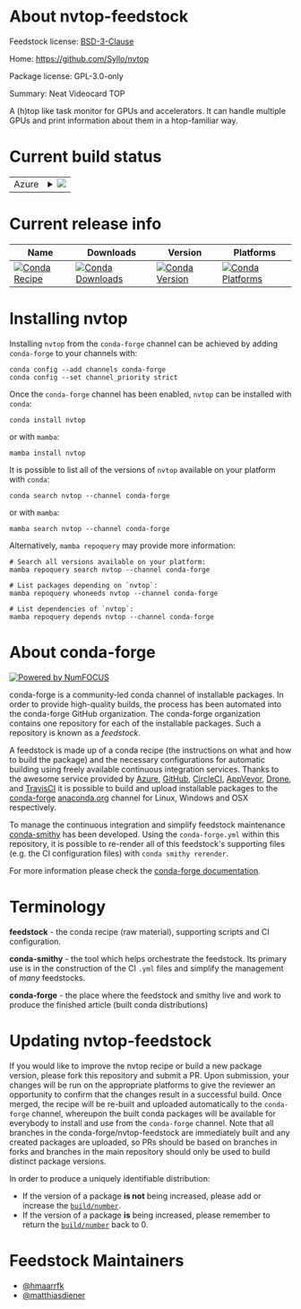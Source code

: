 About nvtop-feedstock
=====================

Feedstock license: [BSD-3-Clause](https://github.com/conda-forge/nvtop-feedstock/blob/main/LICENSE.txt)

Home: https://github.com/Syllo/nvtop

Package license: GPL-3.0-only

Summary: Neat Videocard TOP

A (h)top like task monitor for GPUs and accelerators. It can handle
multiple GPUs and print information about them in a htop-familiar way.


Current build status
====================


<table>
    
  <tr>
    <td>Azure</td>
    <td>
      <details>
        <summary>
          <a href="https://dev.azure.com/conda-forge/feedstock-builds/_build/latest?definitionId=16489&branchName=main">
            <img src="https://dev.azure.com/conda-forge/feedstock-builds/_apis/build/status/nvtop-feedstock?branchName=main">
          </a>
        </summary>
        <table>
          <thead><tr><th>Variant</th><th>Status</th></tr></thead>
          <tbody><tr>
              <td>linux_64</td>
              <td>
                <a href="https://dev.azure.com/conda-forge/feedstock-builds/_build/latest?definitionId=16489&branchName=main">
                  <img src="https://dev.azure.com/conda-forge/feedstock-builds/_apis/build/status/nvtop-feedstock?branchName=main&jobName=linux&configuration=linux%20linux_64_" alt="variant">
                </a>
              </td>
            </tr><tr>
              <td>linux_aarch64</td>
              <td>
                <a href="https://dev.azure.com/conda-forge/feedstock-builds/_build/latest?definitionId=16489&branchName=main">
                  <img src="https://dev.azure.com/conda-forge/feedstock-builds/_apis/build/status/nvtop-feedstock?branchName=main&jobName=linux&configuration=linux%20linux_aarch64_" alt="variant">
                </a>
              </td>
            </tr><tr>
              <td>linux_ppc64le</td>
              <td>
                <a href="https://dev.azure.com/conda-forge/feedstock-builds/_build/latest?definitionId=16489&branchName=main">
                  <img src="https://dev.azure.com/conda-forge/feedstock-builds/_apis/build/status/nvtop-feedstock?branchName=main&jobName=linux&configuration=linux%20linux_ppc64le_" alt="variant">
                </a>
              </td>
            </tr><tr>
              <td>osx_64</td>
              <td>
                <a href="https://dev.azure.com/conda-forge/feedstock-builds/_build/latest?definitionId=16489&branchName=main">
                  <img src="https://dev.azure.com/conda-forge/feedstock-builds/_apis/build/status/nvtop-feedstock?branchName=main&jobName=osx&configuration=osx%20osx_64_" alt="variant">
                </a>
              </td>
            </tr><tr>
              <td>osx_arm64</td>
              <td>
                <a href="https://dev.azure.com/conda-forge/feedstock-builds/_build/latest?definitionId=16489&branchName=main">
                  <img src="https://dev.azure.com/conda-forge/feedstock-builds/_apis/build/status/nvtop-feedstock?branchName=main&jobName=osx&configuration=osx%20osx_arm64_" alt="variant">
                </a>
              </td>
            </tr>
          </tbody>
        </table>
      </details>
    </td>
  </tr>
</table>

Current release info
====================

| Name | Downloads | Version | Platforms |
| --- | --- | --- | --- |
| [![Conda Recipe](https://img.shields.io/badge/recipe-nvtop-green.svg)](https://anaconda.org/conda-forge/nvtop) | [![Conda Downloads](https://img.shields.io/conda/dn/conda-forge/nvtop.svg)](https://anaconda.org/conda-forge/nvtop) | [![Conda Version](https://img.shields.io/conda/vn/conda-forge/nvtop.svg)](https://anaconda.org/conda-forge/nvtop) | [![Conda Platforms](https://img.shields.io/conda/pn/conda-forge/nvtop.svg)](https://anaconda.org/conda-forge/nvtop) |

Installing nvtop
================

Installing `nvtop` from the `conda-forge` channel can be achieved by adding `conda-forge` to your channels with:

```
conda config --add channels conda-forge
conda config --set channel_priority strict
```

Once the `conda-forge` channel has been enabled, `nvtop` can be installed with `conda`:

```
conda install nvtop
```

or with `mamba`:

```
mamba install nvtop
```

It is possible to list all of the versions of `nvtop` available on your platform with `conda`:

```
conda search nvtop --channel conda-forge
```

or with `mamba`:

```
mamba search nvtop --channel conda-forge
```

Alternatively, `mamba repoquery` may provide more information:

```
# Search all versions available on your platform:
mamba repoquery search nvtop --channel conda-forge

# List packages depending on `nvtop`:
mamba repoquery whoneeds nvtop --channel conda-forge

# List dependencies of `nvtop`:
mamba repoquery depends nvtop --channel conda-forge
```


About conda-forge
=================

[![Powered by
NumFOCUS](https://img.shields.io/badge/powered%20by-NumFOCUS-orange.svg?style=flat&colorA=E1523D&colorB=007D8A)](https://numfocus.org)

conda-forge is a community-led conda channel of installable packages.
In order to provide high-quality builds, the process has been automated into the
conda-forge GitHub organization. The conda-forge organization contains one repository
for each of the installable packages. Such a repository is known as a *feedstock*.

A feedstock is made up of a conda recipe (the instructions on what and how to build
the package) and the necessary configurations for automatic building using freely
available continuous integration services. Thanks to the awesome service provided by
[Azure](https://azure.microsoft.com/en-us/services/devops/), [GitHub](https://github.com/),
[CircleCI](https://circleci.com/), [AppVeyor](https://www.appveyor.com/),
[Drone](https://cloud.drone.io/welcome), and [TravisCI](https://travis-ci.com/)
it is possible to build and upload installable packages to the
[conda-forge](https://anaconda.org/conda-forge) [anaconda.org](https://anaconda.org/)
channel for Linux, Windows and OSX respectively.

To manage the continuous integration and simplify feedstock maintenance
[conda-smithy](https://github.com/conda-forge/conda-smithy) has been developed.
Using the ``conda-forge.yml`` within this repository, it is possible to re-render all of
this feedstock's supporting files (e.g. the CI configuration files) with ``conda smithy rerender``.

For more information please check the [conda-forge documentation](https://conda-forge.org/docs/).

Terminology
===========

**feedstock** - the conda recipe (raw material), supporting scripts and CI configuration.

**conda-smithy** - the tool which helps orchestrate the feedstock.
                   Its primary use is in the construction of the CI ``.yml`` files
                   and simplify the management of *many* feedstocks.

**conda-forge** - the place where the feedstock and smithy live and work to
                  produce the finished article (built conda distributions)


Updating nvtop-feedstock
========================

If you would like to improve the nvtop recipe or build a new
package version, please fork this repository and submit a PR. Upon submission,
your changes will be run on the appropriate platforms to give the reviewer an
opportunity to confirm that the changes result in a successful build. Once
merged, the recipe will be re-built and uploaded automatically to the
`conda-forge` channel, whereupon the built conda packages will be available for
everybody to install and use from the `conda-forge` channel.
Note that all branches in the conda-forge/nvtop-feedstock are
immediately built and any created packages are uploaded, so PRs should be based
on branches in forks and branches in the main repository should only be used to
build distinct package versions.

In order to produce a uniquely identifiable distribution:
 * If the version of a package **is not** being increased, please add or increase
   the [``build/number``](https://docs.conda.io/projects/conda-build/en/latest/resources/define-metadata.html#build-number-and-string).
 * If the version of a package **is** being increased, please remember to return
   the [``build/number``](https://docs.conda.io/projects/conda-build/en/latest/resources/define-metadata.html#build-number-and-string)
   back to 0.

Feedstock Maintainers
=====================

* [@hmaarrfk](https://github.com/hmaarrfk/)
* [@matthiasdiener](https://github.com/matthiasdiener/)

